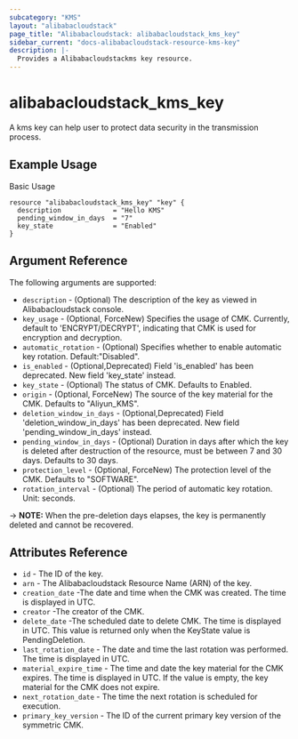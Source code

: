 ```yaml
---
subcategory: "KMS"
layout: "alibabacloudstack"
page_title: "Alibabacloudstack: alibabacloudstack_kms_key"
sidebar_current: "docs-alibabacloudstack-resource-kms-key"
description: |-
  Provides a Alibabacloudstackms key resource.
---
```


# alibabacloudstack\_kms\_key

A kms key can help user to protect data security in the transmission process.



## Example Usage

Basic Usage

```
resource "alibabacloudstack_kms_key" "key" {
  description             = "Hello KMS"
  pending_window_in_days  = "7"
  key_state               = "Enabled"
}
```
## Argument Reference

The following arguments are supported:

* `description` - (Optional) The description of the key as viewed in Alibabacloudstack console.
* `key_usage` - (Optional, ForceNew) Specifies the usage of CMK. Currently, default to 'ENCRYPT/DECRYPT', indicating that CMK is used for encryption and decryption.
* `automatic_rotation` - (Optional) Specifies whether to enable automatic key rotation. Default:"Disabled".
* `is_enabled` - (Optional,Deprecated) Field 'is_enabled' has been deprecated. New field 'key_state' instead.
* `key_state` - (Optional) The status of CMK. Defaults to Enabled.
* `origin` - (Optional, ForceNew) The source of the key material for the CMK. Defaults to "Aliyun_KMS".
* `deletion_window_in_days` - (Optional,Deprecated) Field 'deletion_window_in_days' has been deprecated. New field 'pending_window_in_days' instead.
* `pending_window_in_days` - (Optional) Duration in days after which the key is deleted after destruction of the resource, must be between 7 and 30 days. Defaults to 30 days.
* `protection_level` - (Optional, ForceNew) The protection level of the CMK. Defaults to "SOFTWARE".
* `rotation_interval` - (Optional) The period of automatic key rotation. Unit: seconds. 
                                           
-> **NOTE:** When the pre-deletion days elapses, the key is permanently deleted and cannot be recovered.


## Attributes Reference

* `id` - The ID of the key.
* `arn` - The Alibabacloudstack Resource Name (ARN) of the key.
* `creation_date` -The date and time when the CMK was created. The time is displayed in UTC.
* `creator` -The creator of the CMK.
* `delete_date` -The scheduled date to delete CMK. The time is displayed in UTC. This value is returned only when the KeyState value is PendingDeletion.
* `last_rotation_date` - The date and time the last rotation was performed. The time is displayed in UTC. 
* `material_expire_time` - The time and date the key material for the CMK expires. The time is displayed in UTC. If the value is empty, the key material for the CMK does not expire.
* `next_rotation_date` - The time the next rotation is scheduled for execution. 
* `primary_key_version` - The ID of the current primary key version of the symmetric CMK. 



